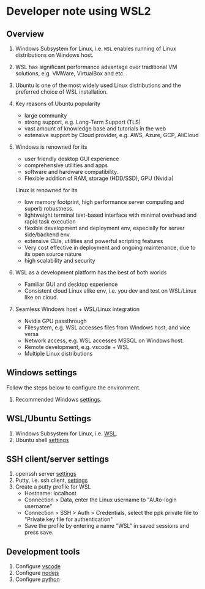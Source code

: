 # Developer note using WSL2

## Overview
1. Windows Subsystem for Linux, i.e. `WSL` enables running of Linux distributions on Windows host.
1. WSL has significant performance advantage over traditional VM solutions, e.g. VMWare, VirtualBox and etc.
1. Ubuntu is one of the most widely used Linux distributions and the preferred choice of WSL installation.  
1. Key reasons of Ubuntu popularity
   - large community
   - strong support, e.g. Long-Term Support (TLS)
   - vast amount of knowledge base and tutorials in the web
   - extensive support by Cloud provider, e.g. AWS, Azure, GCP, AliCloud
1. Windows is renowned for its
   - user friendly desktop GUI experience
   - comprehensive utilities and apps
   - software and hardware compatibility.  
   - Flexible addition of RAM, storage (HDD/SSD), GPU (Nvidia)
  
   Linux is renowned for its
   - low memory footprint, high performance server computing and superb robustness.
   - lightweight terminal text-based interface with minimal overhead and rapid task execution
   - flexible development and deployment env, especially for server side/backend env.
   - extensive CLIs, utilities and powerful scripting features
   - Very cost effective in deployment and ongoing maintenance, due to its open source nature
   - high scalability and security
1. WSL as a development platform has the best of both worlds
   - Familiar GUI and desktop experience
   - Consistent cloud Linux alike env, i.e. you dev and test on WSL/Linux like on cloud.
1. Seamless Windows host + WSL/Linux integration
   - Nvidia GPU passthrough
   - Filesystem, e.g. WSL accesses files from Windows host, and vice versa
   - Network access, e.g. WSL accesses MSSQL on Windows host.
   - Remote development, e.g. vscode + WSL
   - Multiple Linux distributions
   

## Windows settings
Follow the steps below to configure the environment.
1. Recommended Windows [settings](./doc/windows/basic.md).

## WSL/Ubuntu Settings
1. Windows Subsystem for Linux, i.e. [WSL](./doc/windows/wsl.md).
1. Ubuntu shell [settings](./doc/ubuntu/shell.md)

## SSH client/server settings
1. openssh server [settings](./doc/ubuntu/openssh.md)
1. Putty, i.e. ssh client, [settings](./doc/windows/putty.md)
1. Create a putty profile for WSL  
   - Hostname: localhost
   - Connection > Data, enter the Linux username to "AUto-login username"
   - Connection > SSH > Auth > Credentials, select the ppk private file to "Private key file for authentication"
   - Save the profile by entering a name "WSL" in saved sessions and press save.

## Development tools
1. Configure [vscode](./doc/dev/vscode.md)
1. Configure [nodejs](./doc/dev/nodejs.md)
1. Configure [python](./doc/dev/python.md)